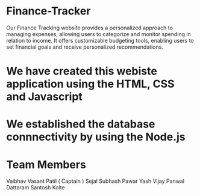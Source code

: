 # Finance-Tracker
Our Finance Tracking website provides a personalized approach to managing expenses, allowing users to categorize and monitor spending in relation to income. It offers customizable budgeting tools, enabling users to set financial goals and receive personalized recommendations.

# We have created this webiste application using the HTML, CSS and Javascript
# We established the database connnectivity by using the Node.js

# Team Members
Vaibhav Vasant Patil ( Captain )
Sejal Subhash Pawar
Yash Vijay Panwal
Dattaram Santosh Kolte
